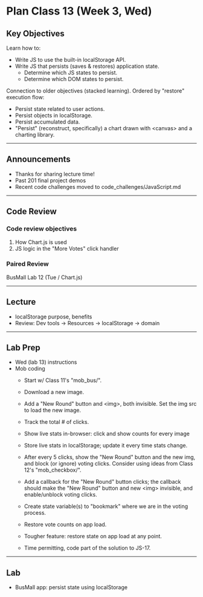 # Plan Class 13 (Week 3, Wed)

## Key Objectives
Learn how to:
- Write JS to use the built-in localStorage API.
- Write JS that persists (saves &amp; restores) application state.
  - Determine which JS states to persist.
  - Determine which DOM states to persist.

Connection to older objectives (stacked learning). Ordered by "restore" execution flow:
- Persist state related to user actions.
- Persist objects in localStorage.
- Persist accumulated data.
- "Persist" (reconstruct, specifically) a chart drawn with &lt;canvas&gt; and a charting library.

---
## Announcements
- Thanks for sharing lecture time!
- Past 201 final project demos
- Recent code challenges moved to code_challenges/JavaScript.md

---
## Code Review

### Code review objectives
1. How Chart.js is used
2. JS logic in the "More Votes" click handler

### Paired Review
BusMall Lab 12 (Tue / Chart.js)

---
## Lecture
- localStorage purpose, benefits
- Review: Dev tools -> Resources -> localStorage -> domain

---
## Lab Prep
- Wed (lab 13) instructions
- Mob coding
  - Start w/ Class 11's "mob_bus/".
  - Download a new image.
  - Add a "New Round" button and &lt;img&gt;, both invisible. Set the img src to load the new image.
  - Track the total # of clicks.
  - Show live stats in-browser: click and show counts for every image
  - Store live stats in localStorage; update it every time stats change.
  - After every 5 clicks, show the "New Round" button and the new img, and block (or ignore) voting clicks. Consider using ideas from Class 12's "mob_checkbox/".
  - Add a callback for the "New Round" button clicks; the callback should make the "New Round" button and new &lt;img&gt; invisible, and enable/unblock voting clicks.
  - Create state variable(s) to "bookmark" where we are in the voting process.
  - Restore vote counts on app load.
  - Tougher feature: restore state on app load at any point.

  - Time permitting, code part of the solution to JS-17.

---
## Lab
- BusMall app: persist state using localStorage
